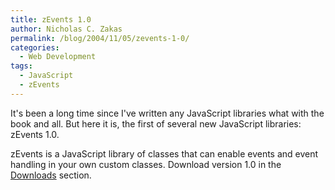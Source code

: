 ```yaml
---
title: zEvents 1.0
author: Nicholas C. Zakas
permalink: /blog/2004/11/05/zevents-1-0/
categories:
  - Web Development
tags:
  - JavaScript
  - zEvents
---
```

It's been a long time since I've written any JavaScript libraries what with the book and all. But here it is, the first of several new JavaScript libraries: zEvents 1.0.

zEvents is a JavaScript library of classes that can enable events and event handling in your own custom classes. Download version 1.0 in the <a href="https://humanwhocodes.com/downloads" rel="internal" title="Downloads">Downloads</a> section.
